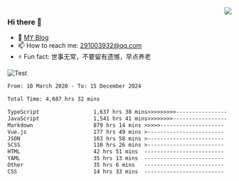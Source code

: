 <img align='right' src='https://github-readme-stats.vercel.app/api?username=niaogege&show_icons=true&theme=radical'/>

### Hi there 👋

- 🌱 [MY Blog](https://bythewayer.com/)
- 📫 How to reach me: 291003932@qq.com
- ⚡ Fun fact:  世事无常，不要留有遗憾，早点养老

![Test](https://github-readme-stats.vercel.app/api/top-langs/?username=niaogege&layout=compact)

<!--START_SECTION:waka-->

```txt
From: 10 March 2020 - To: 15 December 2024

Total Time: 4,687 hrs 32 mins

TypeScript                 1,637 hrs 38 mins>>>>>>>>>----------------   34.94 %
JavaScript                 1,541 hrs 41 mins>>>>>>>>-----------------   32.89 %
Markdown                   879 hrs 14 mins >>>>>--------------------   18.76 %
Vue.js                     177 hrs 49 mins >------------------------   03.79 %
JSON                       163 hrs 58 mins >------------------------   03.50 %
SCSS                       110 hrs 26 mins >------------------------   02.36 %
HTML                       42 hrs 51 mins  -------------------------   00.91 %
YAML                       35 hrs 13 mins  -------------------------   00.75 %
Other                      35 hrs 6 mins   -------------------------   00.75 %
CSS                        14 hrs 33 mins  -------------------------   00.31 %
```

<!--END_SECTION:waka-->
